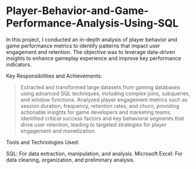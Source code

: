 # Player-Behavior-and-Game-Performance-Analysis-Using-SQL
In this project, I conducted an in-depth analysis of player behavior and game performance metrics to identify patterns that impact user engagement and retention. The objective was to leverage data-driven insights to enhance gameplay experience and improve key performance indicators.

Key Responsibilities and Achievements:

> Extracted and transformed large datasets from gaming databases using advanced SQL techniques, including complex joins, subqueries, and window functions.
> Analyzed player engagement metrics such as session duration, frequency, retention rates, and churn, providing actionable insights for game developers and marketing teams.
> Identified critical success factors and key behavioral segments that drive user retention, leading to targeted strategies for player engagement and monetization.

Tools and Technologies Used:

SQL: For data extraction, manipulation, and analysis.
Microsoft Excel: For data cleaning, organization, and preliminary analysis.
